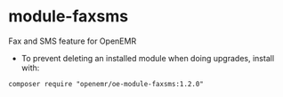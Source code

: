 # module-faxsms
Fax and SMS feature for OpenEMR
- To prevent deleting an installed module when doing upgrades, install with:

`composer require "openemr/oe-module-faxsms:1.2.0"`
